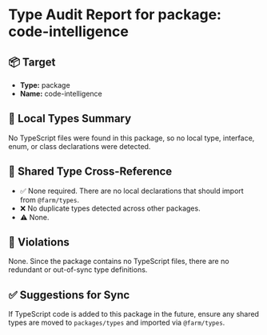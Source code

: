 # Type Audit Report for package: code-intelligence

## 📦 Target
- **Type:** package
- **Name:** code-intelligence

## 📁 Local Types Summary
No TypeScript files were found in this package, so no local type, interface, enum, or class declarations were detected.

## 🔁 Shared Type Cross-Reference
- ✅ None required. There are no local declarations that should import from `@farm/types`.
- ❌ No duplicate types detected across other packages.
- ⚠️ None.

## 🚫 Violations
None. Since the package contains no TypeScript files, there are no redundant or out-of-sync type definitions.

## ✅ Suggestions for Sync
If TypeScript code is added to this package in the future, ensure any shared types are moved to `packages/types` and imported via `@farm/types`.

